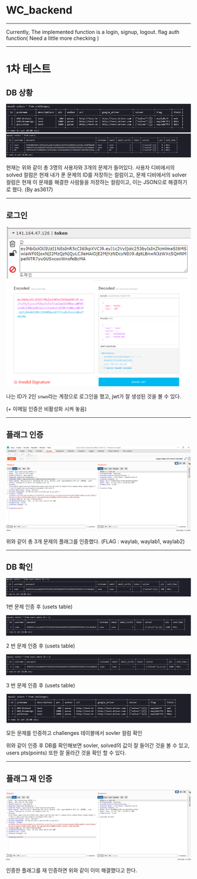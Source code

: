 # WC_backend

---
Currently, The implemented function is a login, signup, logout. flag auth function( Need a little more checking )

---
# 1차 테스트

## DB 상황

![](https://github.com/WAYLABctf/WC_backend/blob/main/test/First-day-test-1.png?raw=true)
![](https://github.com/WAYLABctf/WC_backend/blob/main/test/First-day-test-2.png?raw=true)

현재는 위와 같이 총 3명의 사용자와 3개의 문제가 들어있다. 사용자 디비에서의 solved 컬럼은 현재 내가 푼 문제의 ID를 저장하는 컬럼이고, 문제 디비에서의 solver 컬럼은 현재 이 문재를 해결한 사람들을 저장하는 컬럼이고, 이는 JSON으로 해결하기로 했다. (By as3617)

---
## 로그인

![](https://github.com/WAYLABctf/WC_backend/blob/main/test/First-day-test-3.png?raw=true)
![](https://github.com/WAYLABctf/WC_backend/blob/main/test/jwt.png?raw=true)

나는 ID가 2인 `snwo`라는 계정으로 로그인을 했고, jwt가 잘 생성된 것을 볼 수 있다. 

(+ 이메일 인증은 비활성화 시켜 놓음)

---
## 플래그 인증

![](https://github.com/WAYLABctf/WC_backend/blob/main/test/First-day-test-4.png?raw=true)

위와 같이 총 3개 문제의 플래그를 인증했다. (FLAG : waylab, waylab1, waylab2)

---
## DB 확인

![](https://github.com/WAYLABctf/WC_backend/blob/main/test/auth-1.png?raw=true)

1번 문제 인증 후 (usets table)

![](https://github.com/WAYLABctf/WC_backend/blob/main/test/auth-2.png?raw=true)

2 번 문제 인증 후 (usets table)

![](https://github.com/WAYLABctf/WC_backend/blob/main/test/auth-3.png?raw=true)

3 번 문제 인증 후 (usets table)

![](https://github.com/WAYLABctf/WC_backend/blob/main/test/challenges-1.png?raw=true) 

모든 문제를 인증하고 challenges 테이블에서 sovler 컬럼 확인

위와 같이 인증 후 DB를 확인해보면 sovler, solved의 값이 잘 들어간 것을 볼 수 있고, users pts(points) 또한 잘 올라간 것을 확인 할 수 있다.

---
## 플래그 재 인증

![](https://github.com/WAYLABctf/WC_backend/blob/main/test/a-solved-1.png?raw=true)

인증한 플래그를 재 인증하면 위와 같이 이미 해결했다고 한다.
